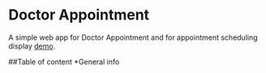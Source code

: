 # Doctor Appointment

A simple web app for Doctor Appointment and for appointment scheduling display [demo](https://doctorappointmentreact.herokuapp.com/).

##Table of content
  *General info

